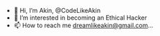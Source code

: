 - 👋 Hi, I’m Akin, @CodeLikeAkin
- 👀 I’m interested in becoming an Ethical Hacker
- 📫 How to reach me dreamlikeakin@gmail.com...

<!---
CodeLikeAkin/CodeLikeAkin is a ✨ special ✨ repository because its `README.md` (this file) appears on your GitHub profile.
You can click the Preview link to take a look at your changes.
--->
